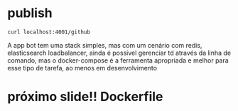 # publish

`curl localhost:4001/github`

A app bot tem uma stack simples, mas com um cenário com redis, elasticsearch
loadbalancer, ainda é possivel gerenciar td através da linha de comando,
mas o docker-compose é a ferramenta apropriada e melhor para esse tipo de
tarefa, ao menos em desenvolvimento

# próximo slide!! Dockerfile

